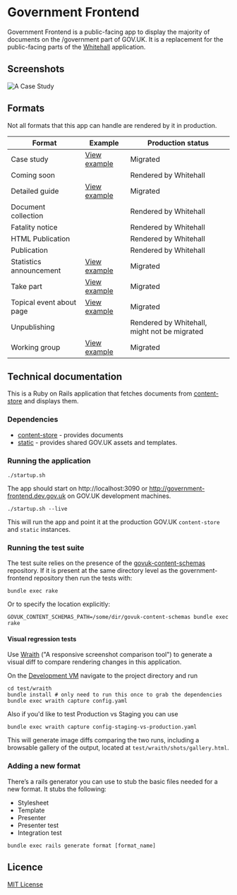 # Government Frontend

Government Frontend is a public-facing app to display the majority of documents
on the /government part of GOV.UK. It is a replacement for the public-facing
parts of the [Whitehall](https://github.com/alphagov/whitehall) application.

## Screenshots

![A  Case Study](https://raw.githubusercontent.com/alphagov/government-frontend/master/docs/assets/case-study-screenshot.png)

## Formats

Not all formats that this app can handle are rendered by it in production.

| Format | Example | Production status |
|---|---|---|
| Case study | [View example](https://www.gov.uk/government/case-studies/2013-elections-in-swaziland) | Migrated |
| Coming soon | | Rendered by Whitehall |
| Detailed guide | [View example](https://www.gov.uk/guidance/waste-exemption-nwfd-2-temporary-storage-at-the-place-of-production--2) | Migrated |
| Document collection | | Rendered by Whitehall |
| Fatality notice | | Rendered by Whitehall |
| HTML Publication | | Rendered by Whitehall |
| Publication | | Rendered by Whitehall |
| Statistics announcement | [View example](https://www.gov.uk/government/statistics/announcements/diagnostic-imaging-dataset-for-september-2015) | Migrated |
| Take part | [View example](https://www.gov.uk/government/get-involved/take-part/become-a-councillor) | Migrated |
| Topical event about page | [View example](https://www.gov.uk/government/topical-events/2014-overseas-territories-joint-ministerial-council/about) | Migrated |
| Unpublishing | | Rendered by Whitehall, might not be migrated |
| Working group | [View example](https://www.gov.uk/government/groups/2gether-nhs-foundation-trust) | Migrated |

## Technical documentation

This is a Ruby on Rails application that fetches documents from
[content-store](https://github.com/alphagov/content-store) and displays them.

### Dependencies

- [content-store](https://github.com/alphagov/content-store) - provides documents
- [static](https://github.com/alphagov/static) - provides shared GOV.UK assets and templates.

### Running the application

```
./startup.sh
```

The app should start on http://localhost:3090 or
http://government-frontend.dev.gov.uk on GOV.UK development machines.

```
./startup.sh --live
```

This will run the app and point it at the production GOV.UK `content-store` and `static` instances.

### Running the test suite

The test suite relies on the presence of the
[govuk-content-schemas](http://github.com/alphagov/govuk-content-schemas)
repository. If it is present at the same directory level as
the government-frontend repository then run the tests with:

`bundle exec rake`

Or to specify the location explicitly:

`GOVUK_CONTENT_SCHEMAS_PATH=/some/dir/govuk-content-schemas bundle exec rake`

#### Visual regression tests

Use [Wraith](http://bbc-news.github.io/wraith/) ("A responsive screenshot
comparison tool") to generate a visual diff to compare rendering changes in this
application.

On the [Development VM](https://github.gds/gds/development) navigate to
the project directory and run
```
cd test/wraith
bundle install # only need to run this once to grab the dependencies
bundle exec wraith capture config.yaml
```

Also if you'd like to test Production vs Staging you can use
```
bundle exec wraith capture config-staging-vs-production.yaml
```

This will generate image diffs comparing the two runs, including a browsable
gallery of the output, located at `test/wraith/shots/gallery.html`.

### Adding a new format

There’s a rails generator you can use to stub the basic files needed for a new format. It stubs the following:
* Stylesheet
* Template
* Presenter
* Presenter test
* Integration test

```
bundle exec rails generate format [format_name]
```

## Licence

[MIT License](LICENCE)

